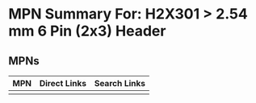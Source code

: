 



# MPN Summary For: H2X301 > 2.54 mm 6 Pin (2x3) Header

## MPNs
  

|MPN|Direct Links|Search Links|
| :--- | :--- | :--- |
||||
